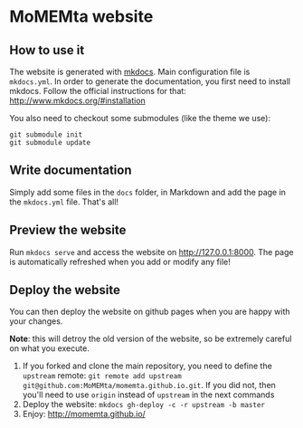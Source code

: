 # MoMEMta website

## How to use it

The website is generated with [mkdocs](http://www.mkdocs.org). Main configuration file is `mkdocs.yml`. In order to generate the documentation, you first need to install mkdocs. Follow the official instructions for that: http://www.mkdocs.org/#installation

You also need to checkout some submodules (like the theme we use):

```
git submodule init
git submodule update
```

## Write documentation

Simply add some files in the `docs` folder, in Markdown and add the page in the `mkdocs.yml` file. That's all!

## Preview the website

Run `mkdocs serve` and access the website on http://127.0.0.1:8000. The page is automatically refreshed when you add or modify any file!

## Deploy the website

You can then deploy the website on github pages when you are happy with your changes.

**Note**: this will detroy the old version of the website, so be extremely careful on what you execute.

 1. If you forked and clone the main repository, you need to define the `upstream` remote: `git remote add upstream git@github.com:MoMEMta/momemta.github.io.git`. If you did not, then you'll need to use `origin` instead of `upstream` in the next commands
 2. Deploy the website: `mkdocs gh-deploy -c -r upstream -b master`
 3. Enjoy: http://momemta.github.io/
